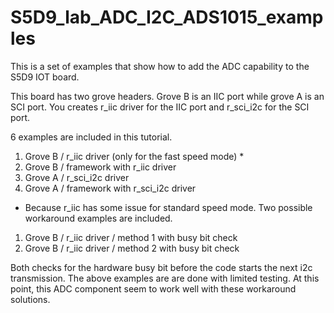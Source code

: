 # S5D9_lab_ADC_I2C_ADS1015_examples
This is a set of examples that show how to add the ADC capability to the S5D9 IOT board.

This board has two grove headers.  Grove B is an IIC port while grove A is an SCI port.   You creates r_iic driver for the IIC port and r_sci_i2c for the SCI port.  

6 examples are included in this tutorial.

1. Grove B / r_iic driver (only for the fast speed mode) *
2. Grove B / framework with r_iic driver
1. Grove A / r_sci_i2c driver
2. Grove A / framework with r_sci_i2c driver

* Because r_iic has some issue for standard speed mode. Two possible workaround examples are included.
1. Grove B / r_iic driver / method 1 with busy bit check
2. Grove B / r_iic driver / method 2 with busy bit check

Both checks for the hardware busy bit before the code starts the next i2c transmission.   The above examples are are done with limited testing.  At this point, this ADC component seem to work well with these workaround solutions. 
